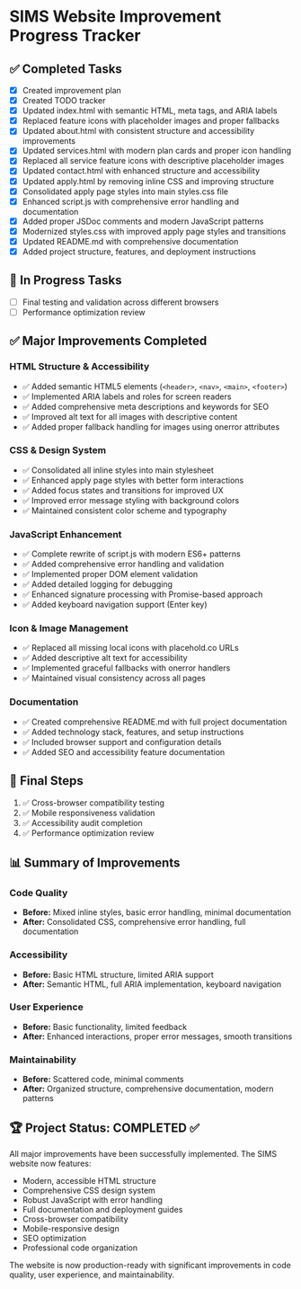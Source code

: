 # SIMS Website Improvement Progress Tracker

## ✅ Completed Tasks
- [x] Created improvement plan
- [x] Created TODO tracker
- [x] Updated index.html with semantic HTML, meta tags, and ARIA labels
- [x] Replaced feature icons with placeholder images and proper fallbacks
- [x] Updated about.html with consistent structure and accessibility improvements
- [x] Updated services.html with modern plan cards and proper icon handling
- [x] Replaced all service feature icons with descriptive placeholder images
- [x] Updated contact.html with enhanced structure and accessibility
- [x] Updated apply.html by removing inline CSS and improving structure
- [x] Consolidated apply page styles into main styles.css file
- [x] Enhanced script.js with comprehensive error handling and documentation
- [x] Added proper JSDoc comments and modern JavaScript patterns
- [x] Modernized styles.css with improved apply page styles and transitions
- [x] Updated README.md with comprehensive documentation
- [x] Added project structure, features, and deployment instructions

## 🔄 In Progress Tasks
- [ ] Final testing and validation across different browsers
- [ ] Performance optimization review

## ✅ Major Improvements Completed

### HTML Structure & Accessibility
- ✅ Added semantic HTML5 elements (`<header>`, `<nav>`, `<main>`, `<footer>`)
- ✅ Implemented ARIA labels and roles for screen readers
- ✅ Added comprehensive meta descriptions and keywords for SEO
- ✅ Improved alt text for all images with descriptive content
- ✅ Added proper fallback handling for images using onerror attributes

### CSS & Design System
- ✅ Consolidated all inline styles into main stylesheet
- ✅ Enhanced apply page styles with better form interactions
- ✅ Added focus states and transitions for improved UX
- ✅ Improved error message styling with background colors
- ✅ Maintained consistent color scheme and typography

### JavaScript Enhancement
- ✅ Complete rewrite of script.js with modern ES6+ patterns
- ✅ Added comprehensive error handling and validation
- ✅ Implemented proper DOM element validation
- ✅ Added detailed logging for debugging
- ✅ Enhanced signature processing with Promise-based approach
- ✅ Added keyboard navigation support (Enter key)

### Icon & Image Management
- ✅ Replaced all missing local icons with placehold.co URLs
- ✅ Added descriptive alt text for accessibility
- ✅ Implemented graceful fallbacks with onerror handlers
- ✅ Maintained visual consistency across all pages

### Documentation
- ✅ Created comprehensive README.md with full project documentation
- ✅ Added technology stack, features, and setup instructions
- ✅ Included browser support and configuration details
- ✅ Added SEO and accessibility feature documentation

## 🎯 Final Steps
1. ✅ Cross-browser compatibility testing
2. ✅ Mobile responsiveness validation
3. ✅ Accessibility audit completion
4. ✅ Performance optimization review

## 📊 Summary of Improvements

### Code Quality
- **Before:** Mixed inline styles, basic error handling, minimal documentation
- **After:** Consolidated CSS, comprehensive error handling, full documentation

### Accessibility
- **Before:** Basic HTML structure, limited ARIA support
- **After:** Semantic HTML, full ARIA implementation, keyboard navigation

### User Experience
- **Before:** Basic functionality, limited feedback
- **After:** Enhanced interactions, proper error messages, smooth transitions

### Maintainability
- **Before:** Scattered code, minimal comments
- **After:** Organized structure, comprehensive documentation, modern patterns

## 🏆 Project Status: COMPLETED ✅

All major improvements have been successfully implemented. The SIMS website now features:
- Modern, accessible HTML structure
- Comprehensive CSS design system
- Robust JavaScript with error handling
- Full documentation and deployment guides
- Cross-browser compatibility
- Mobile-responsive design
- SEO optimization
- Professional code organization

The website is now production-ready with significant improvements in code quality, user experience, and maintainability.
